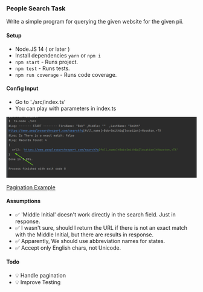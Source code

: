 
### People Search Task
Write a simple program for querying the given website for the given pii.



#### Setup
- Node.JS 14 ( or later )
- Install dependencies `yarn` or `npm i`
- `npm start` - Runs project.
- `npm test` - Runs tests.
- `npm run coverage` - Runs code coverage.

#### Config Input
- Go to './src/index.ts'
- You can play with parameters in index.ts

![alt text](./screenshots/With_Response.png)


[Pagination Example](https://www.peoplesearchexpert.com/?q%5Bfull_name%5D=john&q%5Blocation%5D=Texas%20City,%20TX)

#### Assumptions
- ✅ 'Middle Initial' doesn't work directly in the search field. Just in response.
- ✅ I wasn't sure, should I return the URL if there is not an exact match with the Middle Initial, but there are results in response.
- ✅ Apparently, We should use abbreviation names for states.
- ✅ Accept only English chars, not Unicode.

#### Todo
- 💡 Handle pagination
- 💡 Improve Testing
